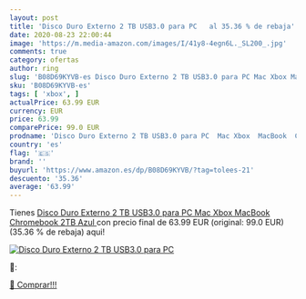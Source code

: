 ```yaml
---
layout: post
title: 'Disco Duro Externo 2 TB USB3.0 para PC   al 35.36 % de rebaja'
date: 2020-08-23 22:00:44
image: 'https://m.media-amazon.com/images/I/41y8-4egn6L._SL200_.jpg'
comments: true
category: ofertas
author: ring
slug: 'B08D69KYVB-es Disco Duro Externo 2 TB USB3.0 para PC Mac Xbox MacBook...'
sku: 'B08D69KYVB-es'
tags: [ 'xbox', ]
actualPrice: 63.99 EUR
currency: EUR
price: 63.99
comparePrice: 99.0 EUR
prodname: 'Disco Duro Externo 2 TB USB3.0 para PC  Mac Xbox  MacBook  Chromebook  2TB Azul '
country: 'es'
flag: '🇪🇸'
brand: ''
buyurl: 'https://www.amazon.es/dp/B08D69KYVB/?tag=tolees-21'
descuento: '35.36'
average: '63.99'
---
```


Tienes [Disco Duro Externo 2 TB USB3.0 para PC  Mac Xbox  MacBook  Chromebook  2TB Azul ](https://www.amazon.es/dp/B08D69KYVB/?tag=tolees-21) con precio final de  63.99 EUR (original: 99.0 EUR) (35.36 %  de rebaja) aqui!

[![Disco Duro Externo 2 TB USB3.0 para PC  ](https://m.media-amazon.com/images/I/41y8-4egn6L._SL200_.jpg)](https://www.amazon.es/dp/B08D69KYVB/?tag=tolees-21)

🔎:


[🛒 Comprar!!!](https://www.amazon.es/dp/B08D69KYVB/?tag=tolees-21)
